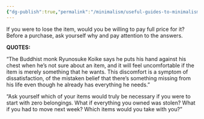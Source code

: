 ```yaml
---
{"dg-publish":true,"permalink":"/minimalism/useful-guides-to-minimalism/differentiate-between-wants-and-needs/"}
---
```


If you were to lose the item, would you be willing to pay full price for it? Before a purchase, ask yourself why and pay attention to the answers. 

**QUOTES:**

“The Buddhist monk Ryunosuke Koike says he puts his hand against his chest when he’s not sure about an item, and it will feel uncomfortable if the item is merely something that he wants. This discomfort is a symptom of dissatisfaction, of the mistaken belief that there’s something missing from his life even though he already has everything he needs.” 


“Ask yourself which of your items would truly be necessary if you were to start with zero belongings. What if everything you owned was stolen? What if you had to move next week? Which items would you take with you?”